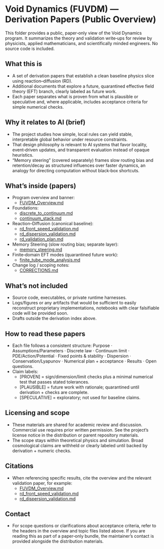# Void Dynamics (FUVDM) — Derivation Papers (Public Overview)

This folder provides a public, paper‑only view of the Void Dynamics program. It summarizes the theory and validation write‑ups for review by physicists, applied mathematicians, and scientifically minded engineers. No source code is included.

## What this is
- A set of derivation papers that establish a clean baseline physics slice using reaction–diffusion (RD).
- Additional documents that explore a future, quarantined effective field theory (EFT) branch, clearly labeled as future work.
- Each paper separates what is proven from what is plausible or speculative and, where applicable, includes acceptance criteria for simple numerical checks.

## Why it relates to AI (brief)
- The project studies how simple, local rules can yield stable, interpretable global behavior under resource constraints.
- That design philosophy is relevant to AI systems that favor locality, event‑driven updates, and transparent evaluation instead of opaque heuristics.
- “Memory steering” (covered separately) frames slow routing bias and retention/decay as structured influences over faster dynamics, an analogy for directing computation without black‑box shortcuts.

## What’s inside (papers)
- Program overview and banner:
  - [FUVDM_Overview.md](Prometheus_FUVDM/derivation/FUVDM_Overview.md:1)
- Foundations:
  - [discrete_to_continuum.md](Prometheus_FUVDM/derivation/foundations/discrete_to_continuum.md:1)
  - [continuum_stack.md](Prometheus_FUVDM/derivation/foundations/continuum_stack.md:1)
- Reaction–Diffusion (canonical baseline):
  - [rd_front_speed_validation.md](Prometheus_FUVDM/derivation/reaction_diffusion/rd_front_speed_validation.md:1)
  - [rd_dispersion_validation.md](Prometheus_FUVDM/derivation/reaction_diffusion/rd_dispersion_validation.md:1)
  - [rd_validation_plan.md](Prometheus_FUVDM/derivation/reaction_diffusion/rd_validation_plan.md:1)
- Memory Steering (slow routing bias; separate layer):
  - [memory_steering.md](Prometheus_FUVDM/derivation/memory_steering/memory_steering.md:1)
- Finite‑domain EFT modes (quarantined future work):
  - [finite_tube_mode_analysis.md](Prometheus_FUVDM/derivation/tachyon_condensation/finite_tube_mode_analysis.md:1)
- Change log / scoping notes:
  - [CORRECTIONS.md](Prometheus_FUVDM/derivation/CORRECTIONS.md:1)

## What’s not included
- Source code, executables, or private runtime harnesses.
- Logs/figures or any artifacts that would be sufficient to easily reconstruct proprietary implementations, notebooks with clear falsifiable code will be provided soon.
- Drafts outside the derivation index above.

## How to read these papers
- Each file follows a consistent structure: Purpose · Assumptions/Parameters · Discrete law · Continuum limit · PDE/Action/Potential · Fixed points & stability · Dispersion · Conservation/Lyapunov · Numerical plan + acceptance · Results · Open questions.
- Claim labels:
  - [PROVEN] = sign/dimension/limit checks plus a minimal numerical test that passes stated tolerances.
  - [PLAUSIBLE] = future work with rationale; quarantined until derivation + checks are complete.
  - [SPECULATIVE] = exploratory; not used for baseline claims.

## Licensing and scope
- These materials are shared for academic review and discussion. Commercial use requires prior written permission. See the project’s license notice in the distribution or parent repository materials.
- The scope stays within theoretical physics and simulation. Broad cosmological claims are withheld or clearly labeled until backed by derivation + numeric checks.

## Citations
- When referencing specific results, cite the overview and the relevant validation paper, for example:
  - [FUVDM_Overview.md](Prometheus_FUVDM/derivation/FUVDM_Overview.md:1)
  - [rd_front_speed_validation.md](Prometheus_FUVDM/derivation/reaction_diffusion/rd_front_speed_validation.md:1)
  - [rd_dispersion_validation.md](Prometheus_FUVDM/derivation/reaction_diffusion/rd_dispersion_validation.md:1)

## Contact
- For scope questions or clarifications about acceptance criteria, refer to the headers in the overview and topic files listed above. If you are reading this as part of a paper‑only bundle, the maintainer’s contact is provided alongside the distribution materials.
